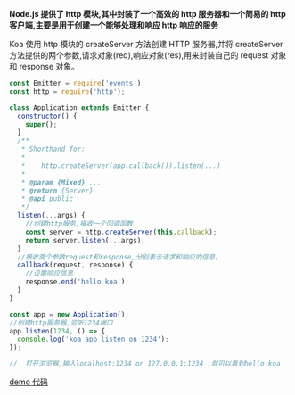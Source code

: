 **Node.js 提供了 http 模块,其中封装了一个高效的 http 服务器和一个简易的 http 客户端,主要是用于创建一个能够处理和响应 http 响应的服务**

Koa 使用 http 模块的 createServer 方法创建 HTTP 服务器,并将 createServer 方法提供的两个参数,请求对象(req),响应对象(res),用来封装自己的 request 对象和 response 对象。

```javascript
const Emitter = require('events');
const http = require('http');

class Application extends Emitter {
  constructor() {
    super();
  }
  /**
   * Shorthand for:
   *
   *    http.createServer(app.callback()).listen(...)
   *
   * @param {Mixed} ...
   * @return {Server}
   * @api public
   */
  listen(...args) {
    //创建http服务,接收一个回调函数
    const server = http.createServer(this.callback);
    return server.listen(...args);
  }
  //接收两个参数request和response,分别表示请求和响应的信息。
  callback(request, response) {
    //设置响应信息
    response.end('hello koa');
  }
}

const app = new Application();
//创建http服务器,监听1234端口
app.listen(1234, () => {
  console.log('koa app listen on 1234');
});

//  打开浏览器,输入localhost:1234 or 127.0.0.1:1234 ,就可以看到hello koa
```

[demo 代码](./http.js)

